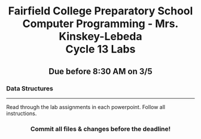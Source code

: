 <h1 align="center">
    Fairfield College Preparatory School<br>
    Computer Programming - Mrs. Kinskey-Lebeda<br>
    Cycle 13 Labs
</h1>

<h2 align="center">Due before 8:30 AM on 3/5 </h2>

### Data Structures
---
Read through the lab assignments in each powerpoint. Follow all instructions.

<h3 align="center">Commit all files & changes before the deadline!</h3>
